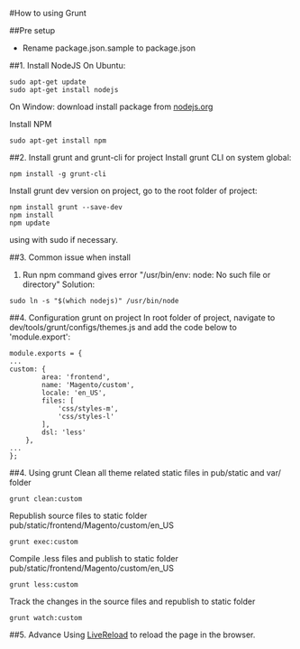 #How to using Grunt

##Pre setup
- Rename package.json.sample to package.json

##1. Install NodeJS
On Ubuntu:
```
sudo apt-get update
sudo apt-get install nodejs
```
On Window: download install package from [nodejs.org](https://nodejs.org/en/)

Install NPM
```
sudo apt-get install npm
```
##2. Install grunt and grunt-cli for project
Install grunt CLI on system global:
```
npm install -g grunt-cli
```
Install grunt dev version on project, go to the root folder of project:
```
npm install grunt --save-dev
npm install
npm update
```
using with sudo if necessary.

##3. Common issue when install

1. Run npm command gives error "/usr/bin/env: node: No such file or directory"
Solution:
```
sudo ln -s "$(which nodejs)" /usr/bin/node
```

##4. Configuration grunt on project
In root folder of project, navigate to dev/tools/grunt/configs/themes.js
and add the code below to 'module.export':
```
module.exports = {
...
custom: {
        area: 'frontend',
        name: 'Magento/custom',
        locale: 'en_US',
        files: [
            'css/styles-m',
            'css/styles-l'
        ],
        dsl: 'less'
    },
...
};
```
##4. Using grunt
Clean all theme related static files in pub/static and var/ folder
```
grunt clean:custom
```
Republish source files to static folder pub/static/frontend/Magento/custom/en_US
```
grunt exec:custom
```
Compile .less files and publish to static folder pub/static/frontend/Magento/custom/en_US
```
grunt less:custom
```
Track the changes in the source files and republish to static folder
```
grunt watch:custom
```
##5. Advance
Using [LiveReload](https://github.com/gruntjs/grunt-contrib-livereload) to reload the page in the browser.
